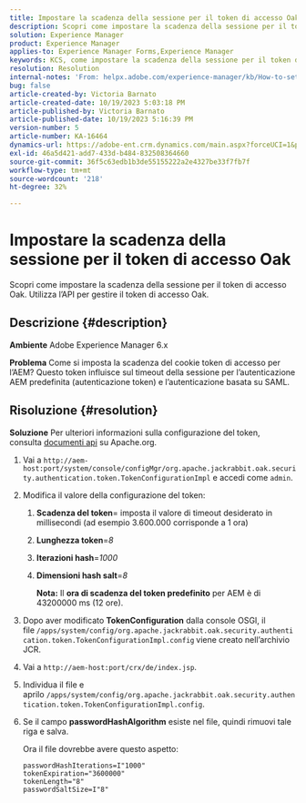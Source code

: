 ```yaml
---
title: Impostare la scadenza della sessione per il token di accesso Oak
description: Scopri come impostare la scadenza della sessione per il token di accesso Oak. Questo token influisce sull’autenticazione AEM.
solution: Experience Manager
product: Experience Manager
applies-to: Experience Manager Forms,Experience Manager
keywords: KCS, come impostare la scadenza della sessione per il token di accesso Oak, AEM, Adobe Experience Manager, Adobe Experience Manager Forms
resolution: Resolution
internal-notes: 'From: helpx.adobe.com/experience-manager/kb/How-to-set-token-session-expiration-AEM.html'
bug: false
article-created-by: Victoria Barnato
article-created-date: 10/19/2023 5:03:18 PM
article-published-by: Victoria Barnato
article-published-date: 10/19/2023 5:16:39 PM
version-number: 5
article-number: KA-16464
dynamics-url: https://adobe-ent.crm.dynamics.com/main.aspx?forceUCI=1&pagetype=entityrecord&etn=knowledgearticle&id=2dfaf161-a16e-ee11-8df0-6045bd006793
exl-id: 46a5d421-add7-433d-b484-832508364660
source-git-commit: 36f5c63edb1b3de55155222a2e4327be33f7fb7f
workflow-type: tm+mt
source-wordcount: '218'
ht-degree: 32%

---
```


# Impostare la scadenza della sessione per il token di accesso Oak


Scopri come impostare la scadenza della sessione per il token di accesso Oak. Utilizza l’API per gestire il token di accesso Oak.

## Descrizione {#description}


<b>Ambiente</b>
Adobe Experience Manager 6.x

<b>Problema</b>
Come si imposta la scadenza del cookie token di accesso per l’AEM?
Questo token influisce sul timeout della sessione per l’autenticazione AEM predefinita (autenticazione token) e l’autenticazione basata su SAML.






## Risoluzione {#resolution}


<b>Soluzione</b>
Per ulteriori informazioni sulla configurazione del token, consulta [documenti api](https://jackrabbit.apache.org/oak/docs/apidocs/org/apache/jackrabbit/oak/security/authentication/token/TokenConfigurationImpl.html) su Apache.org.

1. Vai a `http://aem-host:port/system/console/configMgr/org.apache.jackrabbit.oak.security.authentication.token.TokenConfigurationImpl` e accedi come `admin`.
2. Modifica il valore della configurazione del token:

   1. <b>Scadenza del token</b>= imposta il valore di timeout desiderato in millisecondi (ad esempio 3.600.000 corrisponde a 1 ora)
   2. <b>Lunghezza token</b>=*8*
   3. <b>Iterazioni hash</b>=*1000*
   4. <b>Dimensioni hash salt</b>=*8*

      <b>Nota:</b> Il <b>ora di scadenza del token predefinito</b> per AEM è di 43200000 ms (12 ore).
3. Dopo aver modificato <b>TokenConfiguration</b> dalla console OSGI, il file<b> </b>`/apps/system/config/org.apache.jackrabbit.oak.security.authentication.token.TokenConfigurationImpl.config`<b> </b>viene creato nell’archivio JCR.
4. Vai a `http://aem-host:port/crx/de/index.jsp`.
5. Individua il file e aprilo `/apps/system/config/org.apache.jackrabbit.oak.security.authentication.token.TokenConfigurationImpl.config`.
6. Se il campo <b>passwordHashAlgorithm</b> esiste nel file, quindi rimuovi tale riga e salva.

   Ora il file dovrebbe avere questo aspetto:


   ```
   passwordHashIterations=I"1000"
   tokenExpiration="3600000"
   tokenLength="8"
   passwordSaltSize=I"8"
   ```

